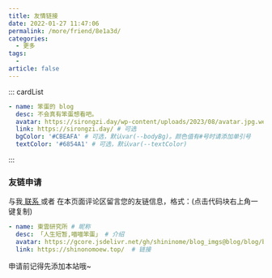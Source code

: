 ```yaml
---
title: 友情链接
date: 2022-01-27 11:47:06
permalink: /more/friend/8e1a3d/
categories:
  - 更多
tags:
  -
article: false
---
```


<InArticleAdsense
    data-ad-client="ca-pub-1725717718088510"
    data-ad-slot="7426219401">
</InArticleAdsense>

::: cardList

```yaml
- name: 笨蛋的 blog
  desc: 不会真有笨蛋想看吧。
  avatar: https://sirongzi.day/wp-content/uploads/2023/08/avatar.jpg.webp # 可选
  link: https://sirongzi.day/ # 可选
  bgColor: '#CBEAFA' # 可选，默认var(--bodyBg)。颜色值有#号时请添加单引号
  textColor: '#6854A1' # 可选，默认var(--textColor)
```

:::

### 友链申请

与我[ 联系 ](/about/#联系)或者 在本页面评论区留言您的友链信息，格式：(点击代码块右上角一键复制)

```yaml
- name: 東雲研究所 # 昵称
  desc: 「人生短暂,喵喵笨蛋」 # 介绍
  avatar: https://gcore.jsdelivr.net/gh/shininome/blog_imgs@blog/blog/basic/sakamoto.png # 头像
  link: https://shinonomoew.top/  # 链接
```

申请前记得先添加本站哦~
